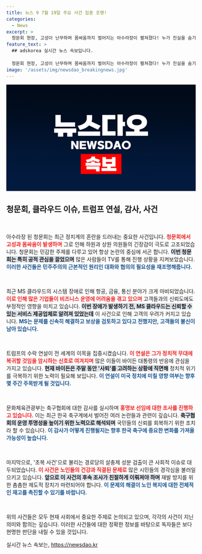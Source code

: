 ```yaml
---
title: 뉴스 9 7월 19일 주요 사건 집중 조명!
categories:
  - News
excerpt: >
  청문회 현장, 고성이 난무하며 몸싸움까지 벌어지는 아수라장이 펼쳐졌다! 누가 진실을 숨기고 있는 걸까? 지금 바로 클릭해 그 생생한 순간을 확인해보세요!
feature_text: >
  ## adskorea 실시간 뉴스 속보입니다.

  청문회 현장, 고성이 난무하며 몸싸움까지 벌어지는 아수라장이 펼쳐졌다! 누가 진실을 숨기고 있는 걸까? 지금 바로 클릭해 그 생생한 순간을 확인해보세요!
image: '/assets/img/newsdao_breakingnews.jpg'
---
```


<p><img src="/assets/img/newsdao_breakingnews.jpg" alt="adskorea 속보" /></p>

<h2 data-ke-size="size26">청문회, 클라우드 이슈, 트럼프 연설, 감사, 사건</h2>

<p data-ke-size="size16">&nbsp;</p>

<p>아수라장 된 청문회는 최근 정치계의 혼란을 드러내는 중요한 사건입니다. <b><span style="color: #ee2323;">청문회에서 고성과 몸싸움이 발생하며</span></b> 그로 인해 하원과 상원 의원들의 긴장감이 극도로 고조되었습니다. 청문회는 민감한 주제를 다루고 있어 항상 논란의 중심에 서곤 합니다. <b><span style="background-color: #21538527;">이번 청문회는 특히 공적 관심을 끌었으며</span></b> 많은 사람들이 TV를 통해 진행 상황을 지켜보았습니다. <b><span style="color: #1a5490;">이러한 사건들은 민주주의의 근본적인 원리인 대화와 협의의 필요성을 재조명해줍니다.</span></b></p>

<p data-ke-size="size16">&nbsp;</p>

<p>최근 MS 클라우드의 시스템 장애로 인해 항공, 금융, 통신 분야가 크게 마비되었습니다. <b><span style="color: #ee2323;">이로 인해 많은 기업들이 비즈니스 운영에 어려움을 겪고 있으며</span></b> 고객들과의 신뢰도에도 부정적인 영향을 미치고 있습니다. <b><span style="background-color: #21538527;">이번 장애가 발생하기 전, MS 클라우드는 신뢰할 수 있는 서비스 제공업체로 알려져 있었는데</span></b> 이 사건으로 인해 고객의 우려가 커지고 있습니다. <b><span style="color: #1a5490;">MS는 문제를 신속히 해결하고 보상을 검토하고 있다고 전했지만, 고객들의 불신이 남아 있습니다.</span></b></p>

<p data-ke-size="size16">&nbsp;</p>

<p>트럼프의 수락 연설이 전 세계의 이목을 집중시켰습니다. <b><span style="color: #ee2323;">이 연설은 그가 정치적 무대에 복귀할 것임을 암시하는 신호로 여겨지며</span></b> 많은 이들이 바이든 대통령의 반응에 관심을 가지고 있습니다. <b><span style="background-color: #21538527;">현재 바이든은 주말 동안 '사퇴'를 고려하는 상황에 직면해</span></b> 정치적 위기를 극복하기 위한 노력이 필요해 보입니다. <b><span style="color: #1a5490;">이 연설이 미국 정치에 미칠 영향 여부는 향후 몇 주간 주목받게 될 것입니다.</span></b></p>

<p data-ke-size="size16">&nbsp;</p>

<p>문화체육관광부는 축구협회에 대한 감사를 실시하며 <b><span style="color: #ee2323;">홍명보 선임에 대한 조사를 진행하고 있습니다.</span></b> 이는 최근 한국 축구계에서 벌어진 여러 논란들과 관련이 깊습니다. <b><span style="background-color: #21538527;">축구협회의 운영 투명성을 높이기 위한 노력으로 해석되며</span></b> 국민들의 신뢰를 회복하기 위한 조치라 할 수 있습니다. <b><span style="color: #1a5490;">이 감사가 어떻게 진행될지는 향후 한국 축구에 중요한 변화를 가져올 가능성이 높습니다.</span></b></p>

<p data-ke-size="size16">&nbsp;</p>

<p>마지막으로, '초복 사건'으로 불리는 경로당의 살충제 성분 검출이 큰 사회적 이슈로 대두되었습니다. <b><span style="color: #ee2323;">이 사건은 노인들의 건강과 직결된 문제로</span></b> 많은 시민들의 경각심을 불러일으키고 있습니다. <b><span style="background-color: #21538527;">앞으로 이 사건의 후속 조사가 친절하게 이뤄져야 하며</span></b> 재발 방지를 위한 촘촘한 제도적 장치가 마련되어야 합니다. <b><span style="color: #1a5490;">이 문제의 해결이 노인 복지에 대한 전체적인 재고를 촉진할 수 있기를 바랍니다.</span></b></p>

<p data-ke-size="size16">&nbsp;</p>

<p>위의 사건들은 모두 현재 사회에서 중요한 주제로 논의되고 있으며, 각각의 사건이 지닌 의미와 함의는 깊습니다. 이러한 사건들에 대한 정확한 정보를 바탕으로 독자들은 보다 현명한 판단을 내릴 수 있을 것입니다.</p>
실시간 뉴스 속보는, <a href="https://newsdao.kr" rel="dofollow">https://newsdao.kr</a>


